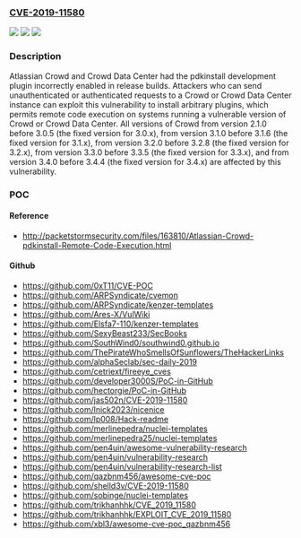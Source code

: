 ### [CVE-2019-11580](https://cve.mitre.org/cgi-bin/cvename.cgi?name=CVE-2019-11580)
![](https://img.shields.io/static/v1?label=Product&message=Crowd&color=blue)
![](https://img.shields.io/static/v1?label=Version&message=%3E%3D%202.1.0%20&color=brighgreen)
![](https://img.shields.io/static/v1?label=Vulnerability&message=Leftover%20Debug%20Code&color=brighgreen)

### Description

Atlassian Crowd and Crowd Data Center had the pdkinstall development plugin incorrectly enabled in release builds. Attackers who can send unauthenticated or authenticated requests to a Crowd or Crowd Data Center instance can exploit this vulnerability to install arbitrary plugins, which permits remote code execution on systems running a vulnerable version of Crowd or Crowd Data Center. All versions of Crowd from version 2.1.0 before 3.0.5 (the fixed version for 3.0.x), from version 3.1.0 before 3.1.6 (the fixed version for 3.1.x), from version 3.2.0 before 3.2.8 (the fixed version for 3.2.x), from version 3.3.0 before 3.3.5 (the fixed version for 3.3.x), and from version 3.4.0 before 3.4.4 (the fixed version for 3.4.x) are affected by this vulnerability.

### POC

#### Reference
- http://packetstormsecurity.com/files/163810/Atlassian-Crowd-pdkinstall-Remote-Code-Execution.html

#### Github
- https://github.com/0xT11/CVE-POC
- https://github.com/ARPSyndicate/cvemon
- https://github.com/ARPSyndicate/kenzer-templates
- https://github.com/Ares-X/VulWiki
- https://github.com/Elsfa7-110/kenzer-templates
- https://github.com/SexyBeast233/SecBooks
- https://github.com/SouthWind0/southwind0.github.io
- https://github.com/ThePirateWhoSmellsOfSunflowers/TheHackerLinks
- https://github.com/alphaSeclab/sec-daily-2019
- https://github.com/cetriext/fireeye_cves
- https://github.com/developer3000S/PoC-in-GitHub
- https://github.com/hectorgie/PoC-in-GitHub
- https://github.com/jas502n/CVE-2019-11580
- https://github.com/lnick2023/nicenice
- https://github.com/lp008/Hack-readme
- https://github.com/merlinepedra/nuclei-templates
- https://github.com/merlinepedra25/nuclei-templates
- https://github.com/pen4uin/awesome-vulnerability-research
- https://github.com/pen4uin/vulnerability-research
- https://github.com/pen4uin/vulnerability-research-list
- https://github.com/qazbnm456/awesome-cve-poc
- https://github.com/shelld3v/CVE-2019-11580
- https://github.com/sobinge/nuclei-templates
- https://github.com/trikhanhhk/CVE_2019_11580
- https://github.com/trikhanhhk/EXPLOIT_CVE_2019_11580
- https://github.com/xbl3/awesome-cve-poc_qazbnm456

